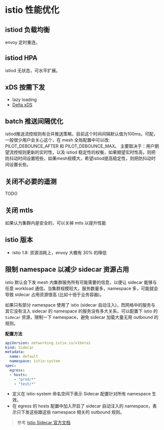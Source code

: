 # istio 性能优化

## istiod 负载均衡

envoy 定时重连。

## istiod HPA

istiod 无状态，可水平扩展。

## xDS 按需下发

* lazy loading
* [Delta xDS](https://docs.google.com/document/d/1hwC81_jS8qARBDcDE6VTxx6fA31In96xAZWqfwnKhpQ/edit#heading=h.xw1gqgyqs5b)

## batch 推送间隔优化

istiod推送流控规则有合并推送策略，目前这个时间间隔默认值为100ms。可配，一般很少用户会关心这个，在 mesh 全局配置中可以改: PILOT_DEBOUNCE_AFTER 和 PILOT_DEBOUNCE_MAX。  主要取决于：用户期望流控规则更新的实时性，以及 istiod 稳定性的权衡，如果期望实时性高，则把防抖动时间设置短些，如果mesh规模大，希望istiod提高稳定性，则把防抖动时间设置长些。


## 关闭不必要的遥测

TODO

## 关闭 mtls

如果认为集群内是安全的，可以关掉 mtls 以提升性能

## istio 版本

* istio 1.8: 资源消耗上，envoy 大概有 30% 的降低

## 限制 namespace 以减少 sidecar 资源占用

istio 默认会下发 mesh 内集群服务所有可能需要的信息，以便让 sidecar 能够与任意 workload 通信。当集群规模较大，服务数量多，namespace 多，可能就会导致 sidecar 占用资源很高 (比如十倍于业务容器)。

如果只有部分 namespace 使用了 istio (sidecar 自动注入)，而网格中的服务与其它没有注入 sidecar 的 namespace 的服务没有多大关系，可以配置下 istio 的 `Sidecar` 资源，限制一下 namespace，避免 sidecar 加载大量无用 outbound 的规则。

**配置方法**

```yaml
apiVersion: networking.istio.io/v1beta1
kind: Sidecar
metadata:
  name: default
  namespace: istio-system
spec:
  egress:
  - hosts:
    - "prod/*"
    - "test/*"
```

* 定义在 istio-system 命名空间下表示 Sidecar 配置针对所有 namespace 生效。
* 在 egress 的 hosts 配置中加入开启了 sidecar 自动注入的 namespace，表示只下发这些跟这些 namespace 相关的 outbound 规则。

> 参考 [Istio Sidecar 官方文档](https://istio.io/latest/docs/reference/config/networking/sidecar/)